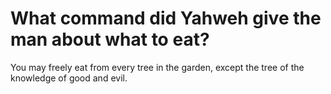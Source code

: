 # What command did Yahweh give the man about what to eat?

You may freely eat from every tree in the garden, except the tree of the knowledge of good and evil.

